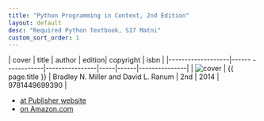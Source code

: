 ```yaml
---
title: "Python Programming in Context, 2nd Edition"
layout: default
desc: "Required Python Textbook, S17 Matni"
custom_sort_order: 1
---
```


| cover             | title                    | author      | edition| copyright |     isbn |
|-------------------|------        ------------|----------------|-----|------|---------------|
| ![cover](PPC2.gif) | {{ page.title }} | 	Bradley N. Miller and David L. Ranum | 2nd | 2014 | 9781449699390 |

* [at Publisher website](http://www.jblearning.com/catalog/9781449699390/)
* [on Amazon.com](https://www.amazon.com/Python-Programming-Context-Bradley-Miller/dp/1449699391)
